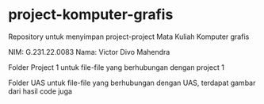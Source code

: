 # project-komputer-grafis
Repository untuk  menyimpan project-project Mata Kuliah Komputer grafis

NIM: G.231.22.0083
Nama: Victor Divo Mahendra

Folder Project 1 untuk file-file yang berhubungan dengan project 1

Folder UAS untuk file-file yang berhubungan dengan UAS, terdapat gambar dari hasil code juga

